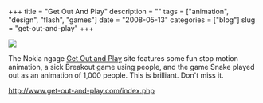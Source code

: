 +++
title = "Get Out And Play"
description = ""
tags = ["animation", "design", "flash", "games"]
date = "2008-05-13"
categories = ["blog"]
slug = "get-out-and-play"
+++



<p><a href="http://www.get-out-and-play.com/index.php"><img src="//farm4.static.flickr.com/3080/2489521621_a7c07f9a43_o.png" class="notebook-image" /></a></p>
<p>The Nokia ngage <a href="http://www.get-out-and-play.com/index.php">Get Out and Play</a> site features some fun stop motion animation, a sick Breakout game using people, and the game Snake played out as an animation of 1,000 people. This is brilliant. Don't miss it.</p>
    
  <a href="http://www.get-out-and-play.com/index.php">http://www.get-out-and-play.com/index.php</a>

